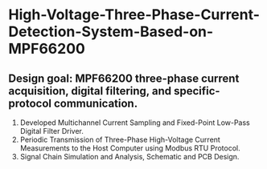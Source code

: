 # High-Voltage-Three-Phase-Current-Detection-System-Based-on-MPF66200
## Design goal: MPF66200 three-phase current acquisition, digital filtering, and specific-protocol communication.
1. Developed Multichannel Current Sampling and Fixed-Point Low-Pass Digital Filter Driver.
2. Periodic Transmission of Three-Phase High-Voltage Current Measurements to the Host Computer using Modbus RTU Protocol.
3. Signal Chain Simulation and Analysis, Schematic and PCB Design.

